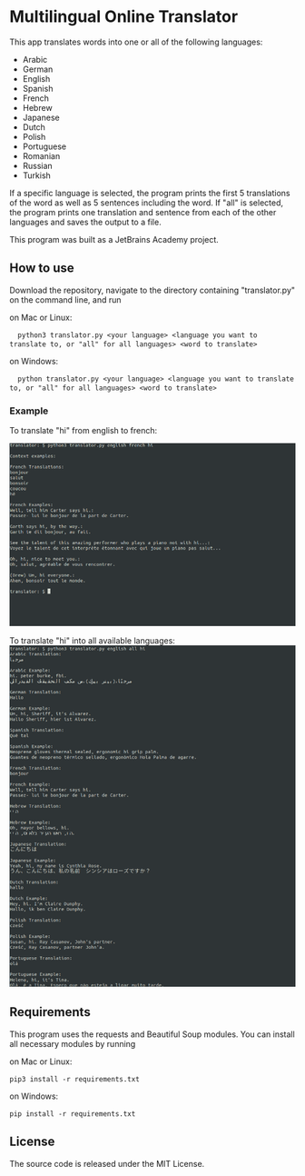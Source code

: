 # Multilingual Online Translator

This app translates words into one or all of the following languages:
- Arabic
- German
- English
- Spanish
- French
- Hebrew
- Japanese
- Dutch
- Polish
- Portuguese
- Romanian
- Russian
- Turkish

If a specific language is selected, the program prints the first 5 translations of the word as well as 5 sentences including the word. 
If "all" is selected, the program prints one translation and sentence from each of the other languages and saves the output to a file.

This program was built as a JetBrains Academy project.


## How to use
Download the repository, navigate to the directory containing "translator.py" on the command line, and run

on Mac or Linux:

```
  python3 translator.py <your language> <language you want to translate to, or "all" for all languages> <word to translate>
```
on Windows:
```
  python translator.py <your language> <language you want to translate to, or "all" for all languages> <word to translate>
```

### Example
To translate "hi" from english to french:

![french translation of hi](https://github.com/v-richards/multilingual-online-translator/blob/master/screenshots/english%20french%20hi.png)

To translate "hi" into all available languages:
![hi translated to all available languages](https://github.com/v-richards/multilingual-online-translator/blob/master/screenshots/english%20all%20hi.png)

## Requirements
This program uses the requests and Beautiful Soup modules. You can install all necessary modules by running

on Mac or Linux:

```
pip3 install -r requirements.txt
```
on Windows:
```
pip install -r requirements.txt
```


## License
The source code is released under the MIT License.

